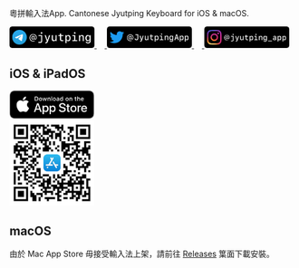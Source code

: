 粵拼輸入法App. Cantonese Jyutping Keyboard for iOS & macOS.

<a href="https://t.me/jyutping">
        <img src="https://github.com/yuetyam/.github/raw/master/profile/telegram.png" alt="Telegram" width="150"/>
</a>　<a href="https://twitter.com/JyutpingApp">
        <img src="https://github.com/yuetyam/.github/raw/master/profile/twitter.png" alt="Twitter" width="150"/>
</a>　<a href="https://www.instagram/jyutping_app">
        <img src="https://github.com/yuetyam/.github/raw/master/profile/instagram.png" alt="Instagram" width="150"/>
</a>

## iOS & iPadOS

<a href="https://apps.apple.com/hk/app/id1509367629">
        <img src="https://github.com/yuetyam/.github/raw/master/profile/app-store-badge.svg" alt="App Store badge" width="150"/>
</a>
<br>
<a href="https://apps.apple.com/hk/app/id1509367629">
        <img src="https://github.com/yuetyam/.github/raw/master/profile/app-store-link-qrcode.png" alt="App Store QR Code" width="150"/>
</a>

## macOS

由於 Mac App Store 毋接受輸入法上架，請前往 [Releases](https://github.com/yuetyam/jyutping/releases) 䈎面下載安裝。
